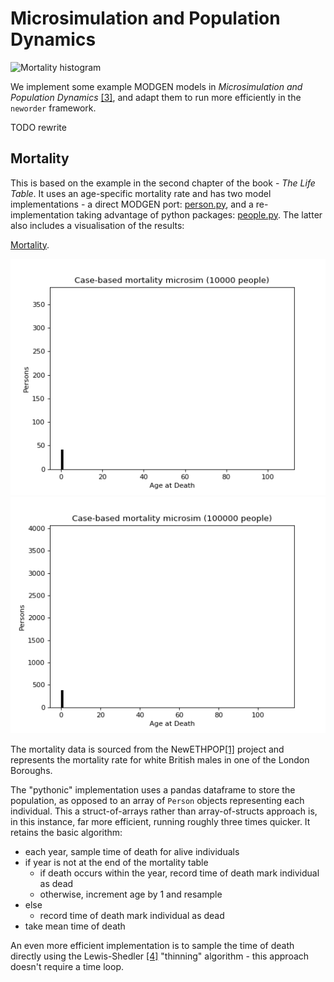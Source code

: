 # Microsimulation and Population Dynamics

![Mortality histogram](./doc/examples/img/mortality_hist_100k.gif)

We implement some example MODGEN models in *Microsimulation and Population Dynamics* [[3]](#references), and adapt them to run more efficiently in the `neworder` framework.

TODO rewrite


## Mortality

This is based on the example in the second chapter of the book - *The Life Table*. It uses an age-specific mortality rate and has two model implementations - a direct MODGEN port: [person.py](../../examples/mortality/person.py), and a re-implementation taking advantage of python packages: [people.py](../../examples/mortality/people.py). The latter also includes a visualisation of the results:

[Mortality](../../examples/mortality/config.py).

![Mortality histogram - 10000 people](./img/mortality_hist_10k.gif) ![Mortality histogram - 100000 people](./img/mortality_hist_100k.gif)

The mortality data is sourced from the NewETHPOP[[1]](../../README.md#references) project and represents the mortality rate for white British males in one of the London Boroughs.

The "pythonic" implementation uses a pandas dataframe to store the population, as opposed to an array of `Person` objects representing each individual. This a struct-of-arrays rather than array-of-structs approach is, in this instance, far more efficient, running roughly three times quicker. It retains the basic algorithm:
- each year, sample time of death for alive individuals
- if year is not at the end of the mortality table
  - if death occurs within the year, record time of death mark individual as dead
  - otherwise, increment age by 1 and resample
- else
  - record time of death mark individual as dead
- take mean time of death

An even more efficient implementation is to sample the time of death directly using the Lewis-Shedler [[4]](../../README.md#references) "thinning" algorithm - this approach doesn't require a time loop.

